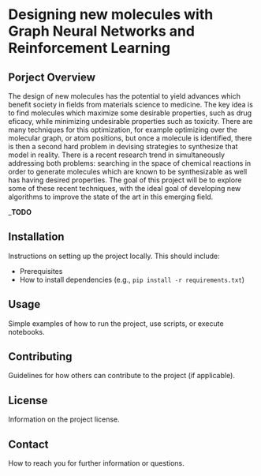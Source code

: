 # Designing new molecules with Graph Neural Networks and Reinforcement Learning

## Porject Overview
The design of new molecules has the potential to yield advances which benefit society in fields from materials science to medicine. The key idea is to find molecules which maximize some desirable properties, such as drug eficacy, while minimizing undesirable properties such as toxicity. There are many techniques for this optimization, for example optimizing over the molecular graph, or atom positions, but once a molecule is identified, there is then a second hard problem in devising strategies to synthesize that model in reality. There is a recent research trend in simultaneously addressing both problems: searching in the space of chemical reactions in order to generate molecules which are known to be synthesizable as well has having desired properties. The goal of this project will be to explore some of these recent techniques, with the ideal goal of developing new algorithms to improve the state of the art in this emerging field.

_____TODO____
## Installation
Instructions on setting up the project locally. This should include:
- Prerequisites
- How to install dependencies (e.g., `pip install -r requirements.txt`)

## Usage
Simple examples of how to run the project, use scripts, or execute notebooks.

## Contributing
Guidelines for how others can contribute to the project (if applicable).

## License
Information on the project license.

## Contact
How to reach you for further information or questions.